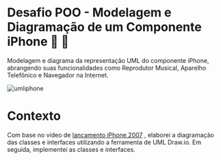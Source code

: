 # Desafio POO - Modelagem e Diagramação de um Componente iPhone 📱 🍎 

  Modelagem e diagrama da representação UML do componente iPhone, abrangendo suas funcionalidades como Reprodutor Musical, Aparelho Telefônico e Navegador na Internet.

  
  ![umliphone](https://github.com/gVieiraX/Desafio-POO/assets/121511699/57f8ef8f-ceb0-4008-8799-6923f5ecba8e)

# Contexto 

Com base no vídeo de [lançamento iPhone 2007](https://www.youtube.com/watch?v=9ou608QQRq8)
 , elaborei a diagramação das classes e interfaces utilizando a ferramenta de UML Draw.io. Em seguida, implementei as classes e interfaces.

